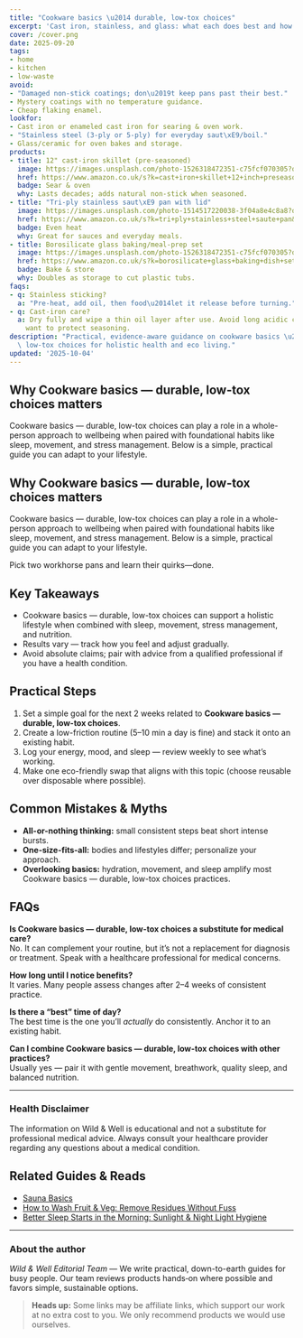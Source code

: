 ```yaml
---
title: "Cookware basics \u2014 durable, low-tox choices"
excerpt: 'Cast iron, stainless, and glass: what each does best and how to shop smart.'
cover: /cover.png
date: 2025-09-20
tags:
- home
- kitchen
- low-waste
avoid:
- "Damaged non-stick coatings; don\u2019t keep pans past their best."
- Mystery coatings with no temperature guidance.
- Cheap flaking enamel.
lookfor:
- Cast iron or enameled cast iron for searing & oven work.
- "Stainless steel (3-ply or 5-ply) for everyday saut\xE9/boil."
- Glass/ceramic for oven bakes and storage.
products:
- title: 12" cast-iron skillet (pre-seasoned)
  image: https://images.unsplash.com/photo-1526318472351-c75fcf070305?q=80&w=1200
  href: https://www.amazon.co.uk/s?k=cast+iron+skillet+12+inch+preseasoned&tag=wildandwell0c-21
  badge: Sear & oven
  why: Lasts decades; adds natural non-stick when seasoned.
- title: "Tri-ply stainless saut\xE9 pan with lid"
  image: https://images.unsplash.com/photo-1514517220038-3f04a8e4c8a8?q=80&w=1200
  href: https://www.amazon.co.uk/s?k=tri+ply+stainless+steel+saute+pan&tag=wildandwell0c-21
  badge: Even heat
  why: Great for sauces and everyday meals.
- title: Borosilicate glass baking/meal-prep set
  image: https://images.unsplash.com/photo-1526318472351-c75fcf070305?q=80&w=1200
  href: https://www.amazon.co.uk/s?k=borosilicate+glass+baking+dish+set&tag=wildandwell0c-21
  badge: Bake & store
  why: Doubles as storage to cut plastic tubs.
faqs:
- q: Stainless sticking?
  a: "Pre-heat, add oil, then food\u2014let it release before turning."
- q: Cast-iron care?
  a: Dry fully and wipe a thin oil layer after use. Avoid long acidic cooks if you
    want to protect seasoning.
description: "Practical, evidence-aware guidance on cookware basics \u2014 durable,\
  \ low-tox choices for holistic health and eco living."
updated: '2025-10-04'
---
```


## Why Cookware basics — durable, low-tox choices matters
Cookware basics — durable, low-tox choices can play a role in a whole-person approach to wellbeing when paired with foundational habits like sleep, movement, and stress management. Below is a simple, practical guide you can adapt to your lifestyle.

## Why Cookware basics — durable, low-tox choices matters
Cookware basics — durable, low-tox choices can play a role in a whole-person approach to wellbeing when paired with foundational habits like sleep, movement, and stress management. Below is a simple, practical guide you can adapt to your lifestyle.

Pick two workhorse pans and learn their quirks—done.

## Key Takeaways
- Cookware basics — durable, low-tox choices can support a holistic lifestyle when combined with sleep, movement, stress management, and nutrition.
- Results vary — track how you feel and adjust gradually.
- Avoid absolute claims; pair with advice from a qualified professional if you have a health condition.


## Practical Steps
1. Set a simple goal for the next 2 weeks related to **Cookware basics — durable, low-tox choices**.
2. Create a low-friction routine (5–10 min a day is fine) and stack it onto an existing habit.
3. Log your energy, mood, and sleep — review weekly to see what’s working.
4. Make one eco-friendly swap that aligns with this topic (choose reusable over disposable where possible).


## Common Mistakes & Myths
- **All-or-nothing thinking:** small consistent steps beat short intense bursts.
- **One-size-fits-all:** bodies and lifestyles differ; personalize your approach.
- **Overlooking basics:** hydration, movement, and sleep amplify most Cookware basics — durable, low-tox choices practices.


## FAQs
**Is Cookware basics — durable, low-tox choices a substitute for medical care?**  
No. It can complement your routine, but it’s not a replacement for diagnosis or treatment. Speak with a healthcare professional for medical concerns.

**How long until I notice benefits?**  
It varies. Many people assess changes after 2–4 weeks of consistent practice.

**Is there a “best” time of day?**  
The best time is the one you’ll *actually* do consistently. Anchor it to an existing habit.

**Can I combine Cookware basics — durable, low-tox choices with other practices?**  
Usually yes — pair it with gentle movement, breathwork, quality sleep, and balanced nutrition.


---

### Health Disclaimer
The information on Wild & Well is educational and not a substitute for professional medical advice. Always consult your healthcare provider regarding any questions about a medical condition.


## Related Guides & Reads
- [Sauna Basics](sauna-basics.md)
- [How to Wash Fruit & Veg: Remove Residues Without Fuss](cleaning-chemicals-off-fruit.md)
- [Better Sleep Starts in the Morning: Sunlight & Night Light Hygiene](../posts/morning-sunlight-night-light.md)

---

### About the author
*Wild & Well Editorial Team* — We write practical, down-to-earth guides for busy people. Our team reviews products hands‑on where possible and favors simple, sustainable options.

> **Heads up:** Some links may be affiliate links, which support our work at no extra cost to you. We only recommend products we would use ourselves.
